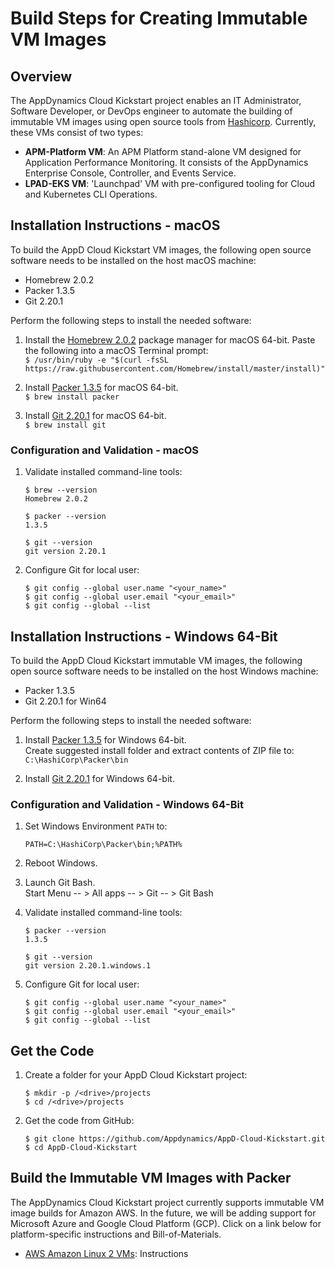 # Build Steps for Creating Immutable VM Images

## Overview

The AppDynamics Cloud Kickstart project enables an IT Administrator, Software Developer, or DevOps engineer to automate the building of immutable VM images using open source tools from [Hashicorp](https://www.hashicorp.com/). Currently, these VMs consist of two types:

-	__APM-Platform VM__: An APM Platform stand-alone VM designed for Application Performance Monitoring. It consists of the AppDynamics Enterprise Console, Controller, and Events Service.
-	__LPAD-EKS VM__: 'Launchpad' VM with pre-configured tooling for Cloud and Kubernetes CLI Operations.

## Installation Instructions - macOS

To build the AppD Cloud Kickstart VM images, the following open source software needs to be installed on the host macOS machine:

-	Homebrew 2.0.2
-	Packer 1.3.5
-	Git 2.20.1

Perform the following steps to install the needed software:

1.	Install the [Homebrew 2.0.2](https://brew.sh/) package manager for macOS 64-bit. Paste the following into a macOS Terminal prompt:  
    `$ /usr/bin/ruby -e "$(curl -fsSL https://raw.githubusercontent.com/Homebrew/install/master/install)"`  

2.	Install [Packer 1.3.5](https://packer.io/) for macOS 64-bit.  
    `$ brew install packer`  

3.	Install [Git 2.20.1](https://git-scm.com/downloads) for macOS 64-bit.  
    `$ brew install git`  

### Configuration and Validation - macOS

1.	Validate installed command-line tools:

    ```
    $ brew --version
    Homebrew 2.0.2

    $ packer --version
    1.3.5

    $ git --version
    git version 2.20.1
    ```

2.	Configure Git for local user:

    ```
    $ git config --global user.name "<your_name>"
    $ git config --global user.email "<your_email>"
    $ git config --global --list
    ```

## Installation Instructions - Windows 64-Bit

To build the AppD Cloud Kickstart immutable VM images, the following open source software needs to be installed on the host Windows machine:

-	Packer 1.3.5
-	Git 2.20.1 for Win64

Perform the following steps to install the needed software:

1.	Install [Packer 1.3.5](https://releases.hashicorp.com/packer/1.3.5/packer_1.3.5_windows_amd64.zip) for Windows 64-bit.  
    Create suggested install folder and extract contents of ZIP file to:  
    `C:\HashiCorp\Packer\bin`  

2.	Install [Git 2.20.1](https://github.com/git-for-windows/git/releases/download/v2.20.1.windows.1/Git-2.20.1-64-bit.exe) for Windows 64-bit.

### Configuration and Validation - Windows 64-Bit

1.	Set Windows Environment `PATH` to:

    ```
    PATH=C:\HashiCorp\Packer\bin;%PATH%
    ```

2.	Reboot Windows.

3.	Launch Git Bash.  
    Start Menu -- > All apps -- > Git -- > Git Bash

4.	Validate installed command-line tools:

    ```
    $ packer --version
    1.3.5

    $ git --version
    git version 2.20.1.windows.1
    ```

5.	Configure Git for local user:

    ```
    $ git config --global user.name "<your_name>"
    $ git config --global user.email "<your_email>"
    $ git config --global --list
    ```

## Get the Code

1.	Create a folder for your AppD Cloud Kickstart project:

    ```
    $ mkdir -p /<drive>/projects
    $ cd /<drive>/projects
    ```

2.	Get the code from GitHub:

    ```
    $ git clone https://github.com/Appdynamics/AppD-Cloud-Kickstart.git
    $ cd AppD-Cloud-Kickstart
    ```

## Build the Immutable VM Images with Packer

The AppDynamics Cloud Kickstart project currently supports immutable VM image builds for Amazon AWS. In the future, we will be adding support for Microsoft Azure and Google Cloud Platform (GCP). Click on a link below for platform-specific instructions and Bill-of-Materials.

-	[AWS Amazon Linux 2 VMs](AWS_VM_BUILD_INSTRUCTIONS.md): Instructions
